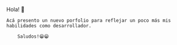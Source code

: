 Hola! 👋 
    
    Acá presento un nuevo porfolio para reflejar un poco más mis habilidades como desarrollador. 
    
        Saludos!😁😁
